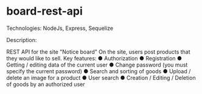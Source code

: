 # board-rest-api

Technologies: NodeJs, Express, Sequelize

Description:

REST API for the site "Notice board"
On the site, users post products that they would like to sell. Key features:
  ● Authorization 
  ● Registration 
  ● Getting / editing data of the current user 
  ● Change password (you must specify the current password) 
  ● Search and sorting of goods 
  ● Upload / delete an image for a product 
  ● User search 
  ● Creation / Editing / Deletion of goods by an authorized user 
